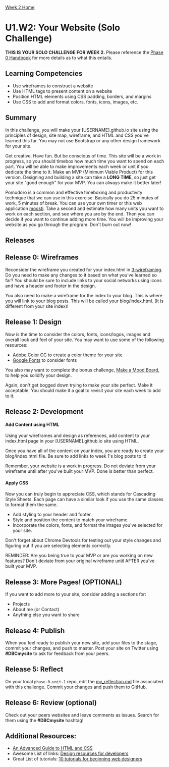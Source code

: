 [Week 2 Home](../)

# U1.W2: Your Website (Solo Challenge)

**THIS IS YOUR SOLO CHALLENGE FOR WEEK 2.** Please reference the [Phase 0 Handbook](https://github.com/Devbootcamp/phase-0-handbook/) for more details as to what this entails.

## Learning Competencies
- Use wireframes to construct a website
- Use HTML tags to present content on a website
- Position HTML elements using CSS padding, borders, and margins
- Use CSS to add and format colors, fonts, icons, images, etc.

## Summary

In this challenge, you will make your [USERNAME].github.io site using the principles of design, site map, wireframe, and HTML and CSS you've learned this far. You may not use Bootstrap or any other design framework for your site.

Get creative. Have fun. But be conscious of time. This site will be a work in progress, so you should timebox how much time you want to spend on each part. You will be able to make improvements each week or unit if you dedicate the time to it. Make an MVP (Minimum Viable Product) for this version. Designing and building a site can take a **LONG TIME**, so just get your site "good enough" for your MVP. You can always make it better later!

Pomodoro is a common and effective timeboxing and productivity technique that we can use in this exercise. Basically you do 25 minutes of work, 5 minutes of break. You can use your own timer or this web application [moosti](http://www.moosti.com). Take a second and estimate how many units you want to work on each section, and see where you are by the end. Then you can decide if you want to continue adding more time. You will be improving your website as you go through the program. Don't burn out now!


## Releases

## Release 0: Wireframes
Reconsider the wireframe you created for your index.html in [3-wireframing](../3-wireframing). Do you need to make any changes to it based on what you've learned so far? You should be sure to include links to your social networks using icons and have a header and footer in the design.

You also need to make a wireframe for the index to your blog. This is where you will link to your blog posts. This will be called your blog/index.html. (It is different from your site index)!

## Release 1: Design
Now is the time to consider the colors, fonts, icons/logos, images and overall look and feel of your site. You may want to use some of the following resources:

- [Adobe Color CC](https://kuler.adobe.com/create/color-wheel/) to create a color theme for your site
- [Google Fonts](https://www.google.com/fonts) to consider fonts

You also may want to complete the bonus challenge, [Make a Mood Board](../12-BONUS-challenges/mood-board), to help you solidify your design.

Again, don't get bogged down trying to make your site perfect. Make it acceptable. You should make it a goal to revisit your site each week to add to it.

## Release 2: Development

#### Add Content using HTML
Using your wireframes and design as references, add content to your index.html page in your [USERNAME].github.io site using HTML.

Once you have all of the content on your index, you are ready to create your blog/index.html file. Be sure to add links to week 1's blog posts to it!

Remember, your website is a work in progress. Do not deviate from your wireframe until after you've built your MVP. Done is better than perfect.

#### Apply CSS
Now you can truly begin to appreciate CSS, which stands for Cascading Style Sheets. Each page can have a similar look if you use the same classes to format them the same.

- Add styling to your header and footer.
- Style and position the content to match your wireframe.
- Incorporate the colors, fonts, and format the images you've selected for your site.

Don't forget about Chrome Devtools for testing out your style changes and figuring out if you are selecting elements correctly.

REMINDER: Are you being true to your MVP or are you working on new features? Don't deviate from your original wireframe until AFTER you've built your MVP.

## Release 3: More Pages! (OPTIONAL)
If you want to add more to your site, consider adding a sections for:

- Projects
- About me (or Contact)
- Anything else you want to share

## Release 4: Publish
When you feel ready to publish your new site, add your files to the stage, commit your changes, and push to master. Post your site on Twitter using **#DBCmysite** to ask for feedback from your peers.

## Release 5: Reflect
On your local `phase-0-unit-1` repo, edit the [my_reflection.md](my_reflection.md) file associated with this challenge. Commit your changes and push them to GitHub.

## Release 6: Review (optional)
Check out your peers websites and leave comments as issues. Search for them using the **#DBCmysite** hashtag!


## Additional Resources:
- [An Advanced Guide to HTML and CSS](http://learn.shayhowe.com/)
- Awesome List of links: [Design resources for developers](https://gist.github.com/jenmyers/7354863)
- Great List of tutorials: [10 tutorials for beginning web designers](http://code.tutsplus.com/articles/10-hand-picked-tutorials-for-beginning-web-designers--net-9341)
